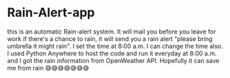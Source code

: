 # Rain-Alert-app
this is an automatic Rain-alert system. It will mail you before you leave for work if there's a chance to rain, it will send you a rain alert "please bring umbrella it might rain". I set the time at 8:00 a.m. I can change the time also. I used Python Anywhere to host the code and run it everyday at 8:00 a.m. and I got the rain information from OpenWeather API. Hopefully it can save me from rain 😅😅😅😅😅😅😅
